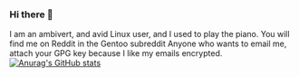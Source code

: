 ### Hi there 👋
I am an ambivert, and avid Linux user, and I used to play the piano.
You will find me on Reddit in the Gentoo subreddit
Anyone who wants to email me, attach your GPG key because I like my emails encrypted.
[![Anurag's GitHub stats](https://github-readme-stats.vercel.app/api?username=barkabar999&theme=dark)](https://github.com/anuraghazra/github-readme-stats)
<!--
**barkabar999/barkabar999** is a ✨ _special_ ✨ repository because its `README.md` (this file) appears on your GitHub profile.

Here are some ideas to get you started:

- 🔭 I’m currently working on ...
- 🌱 I’m currently learning ...
- 👯 I’m looking to collaborate on ...
- 🤔 I’m looking for help with ...
- 💬 Ask me about ...
- 📫 How to reach me: ...
- 😄 Pronouns: ...
- ⚡ Fun fact: ...
-->
